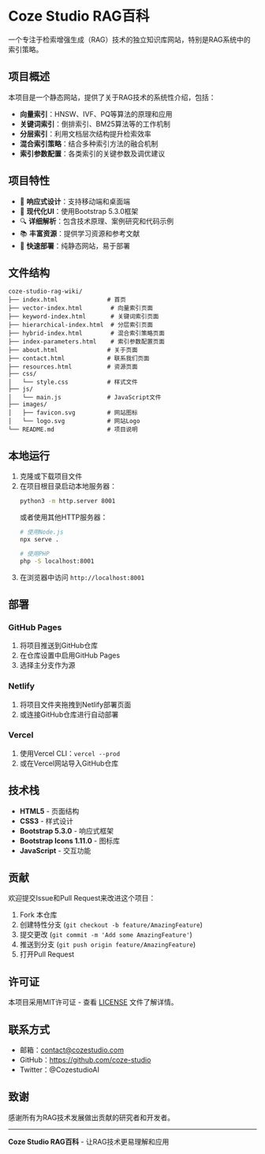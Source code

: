 # Coze Studio RAG百科

一个专注于检索增强生成（RAG）技术的独立知识库网站，特别是RAG系统中的索引策略。

## 项目概述

本项目是一个静态网站，提供了关于RAG技术的系统性介绍，包括：

- **向量索引**：HNSW、IVF、PQ等算法的原理和应用
- **关键词索引**：倒排索引、BM25算法等的工作机制
- **分层索引**：利用文档层次结构提升检索效率
- **混合索引策略**：结合多种索引方法的融合机制
- **索引参数配置**：各类索引的关键参数及调优建议

## 项目特性

- 📱 **响应式设计**：支持移动端和桌面端
- 🎨 **现代化UI**：使用Bootstrap 5.3.0框架
- 🔍 **详细解析**：包含技术原理、案例研究和代码示例
- 📚 **丰富资源**：提供学习资源和参考文献
- 🚀 **快速部署**：纯静态网站，易于部署

## 文件结构

```
coze-studio-rag-wiki/
├── index.html              # 首页
├── vector-index.html        # 向量索引页面
├── keyword-index.html       # 关键词索引页面
├── hierarchical-index.html  # 分层索引页面
├── hybrid-index.html        # 混合索引策略页面
├── index-parameters.html    # 索引参数配置页面
├── about.html              # 关于页面
├── contact.html            # 联系我们页面
├── resources.html          # 资源页面
├── css/
│   └── style.css           # 样式文件
├── js/
│   └── main.js             # JavaScript文件
├── images/
│   ├── favicon.svg         # 网站图标
│   └── logo.svg            # 网站Logo
└── README.md               # 项目说明
```

## 本地运行

1. 克隆或下载项目文件
2. 在项目根目录启动本地服务器：
   ```bash
   python3 -m http.server 8001
   ```
   或者使用其他HTTP服务器：
   ```bash
   # 使用Node.js
   npx serve .
   
   # 使用PHP
   php -S localhost:8001
   ```
3. 在浏览器中访问 `http://localhost:8001`

## 部署

### GitHub Pages
1. 将项目推送到GitHub仓库
2. 在仓库设置中启用GitHub Pages
3. 选择主分支作为源

### Netlify
1. 将项目文件夹拖拽到Netlify部署页面
2. 或连接GitHub仓库进行自动部署

### Vercel
1. 使用Vercel CLI：`vercel --prod`
2. 或在Vercel网站导入GitHub仓库

## 技术栈

- **HTML5** - 页面结构
- **CSS3** - 样式设计
- **Bootstrap 5.3.0** - 响应式框架
- **Bootstrap Icons 1.11.0** - 图标库
- **JavaScript** - 交互功能

## 贡献

欢迎提交Issue和Pull Request来改进这个项目：

1. Fork 本仓库
2. 创建特性分支 (`git checkout -b feature/AmazingFeature`)
3. 提交更改 (`git commit -m 'Add some AmazingFeature'`)
4. 推送到分支 (`git push origin feature/AmazingFeature`)
5. 打开Pull Request

## 许可证

本项目采用MIT许可证 - 查看 [LICENSE](LICENSE) 文件了解详情。

## 联系方式

- 邮箱：contact@cozestudio.com
- GitHub：https://github.com/coze-studio
- Twitter：@CozestudioAI

## 致谢

感谢所有为RAG技术发展做出贡献的研究者和开发者。

---

**Coze Studio RAG百科** - 让RAG技术更易理解和应用

